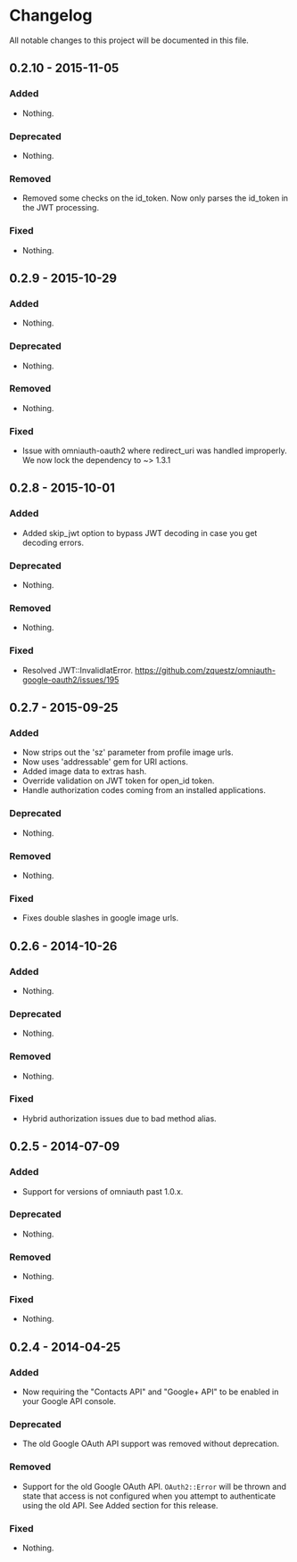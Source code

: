 # Changelog
All notable changes to this project will be documented in this file.

## 0.2.10 - 2015-11-05

### Added
- Nothing.

### Deprecated
- Nothing.

### Removed
- Removed some checks on the id_token. Now only parses the id_token in the JWT processing.

### Fixed
- Nothing.

## 0.2.9 - 2015-10-29

### Added
- Nothing.

### Deprecated
- Nothing.

### Removed
- Nothing.

### Fixed
- Issue with omniauth-oauth2 where redirect_uri was handled improperly. We now lock the dependency to ~> 1.3.1

## 0.2.8 - 2015-10-01

### Added
- Added skip_jwt option to bypass JWT decoding in case you get decoding errors.

### Deprecated
- Nothing.

### Removed
- Nothing.

### Fixed
- Resolved JWT::InvalidIatError. https://github.com/zquestz/omniauth-google-oauth2/issues/195

## 0.2.7 - 2015-09-25

### Added
- Now strips out the 'sz' parameter from profile image urls.
- Now uses 'addressable' gem for URI actions.
- Added image data to extras hash.
- Override validation on JWT token for open_id token.
- Handle authorization codes coming from an installed applications.

### Deprecated
- Nothing.

### Removed
- Nothing.

### Fixed
- Fixes double slashes in google image urls.

## 0.2.6 - 2014-10-26

### Added
- Nothing.

### Deprecated
- Nothing.

### Removed
- Nothing.

### Fixed
- Hybrid authorization issues due to bad method alias.

## 0.2.5 - 2014-07-09

### Added
- Support for versions of omniauth past 1.0.x.

### Deprecated
- Nothing.

### Removed
- Nothing.

### Fixed
- Nothing.

## 0.2.4 - 2014-04-25

### Added
- Now requiring the "Contacts API" and "Google+ API" to be enabled in your Google API console.

### Deprecated
- The old Google OAuth API support was removed without deprecation.

### Removed
- Support for the old Google OAuth API. `OAuth2::Error` will be thrown and state that access is not configured when you attempt to authenticate using the old API. See Added section for this release.

### Fixed
- Nothing.
